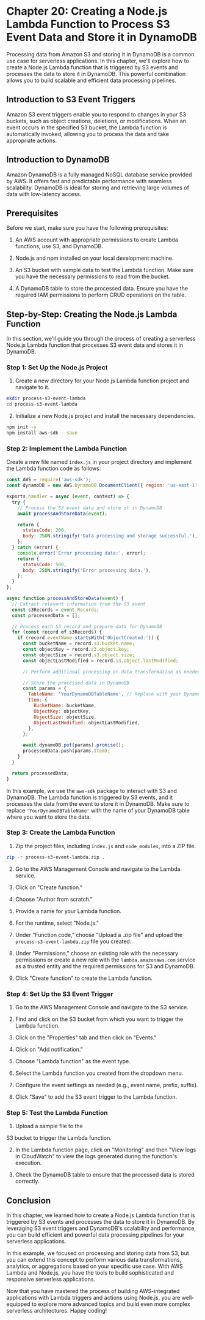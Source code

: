 # Chapter 20: Creating a Node.js Lambda Function to Process S3 Event Data and Store it in DynamoDB

Processing data from Amazon S3 and storing it in DynamoDB is a common use case for serverless applications. In this chapter, we'll explore how to create a Node.js Lambda function that is triggered by S3 events and processes the data to store it in DynamoDB. This powerful combination allows you to build scalable and efficient data processing pipelines.

## Introduction to S3 Event Triggers

Amazon S3 event triggers enable you to respond to changes in your S3 buckets, such as object creations, deletions, or modifications. When an event occurs in the specified S3 bucket, the Lambda function is automatically invoked, allowing you to process the data and take appropriate actions.

## Introduction to DynamoDB

Amazon DynamoDB is a fully managed NoSQL database service provided by AWS. It offers fast and predictable performance with seamless scalability. DynamoDB is ideal for storing and retrieving large volumes of data with low-latency access.

## Prerequisites

Before we start, make sure you have the following prerequisites:

1. An AWS account with appropriate permissions to create Lambda functions, use S3, and DynamoDB.

2. Node.js and npm installed on your local development machine.

3. An S3 bucket with sample data to test the Lambda function. Make sure you have the necessary permissions to read from the bucket.

4. A DynamoDB table to store the processed data. Ensure you have the required IAM permissions to perform CRUD operations on the table.

## Step-by-Step: Creating the Node.js Lambda Function

In this section, we'll guide you through the process of creating a serverless Node.js Lambda function that processes S3 event data and stores it in DynamoDB.

### Step 1: Set Up the Node.js Project

1. Create a new directory for your Node.js Lambda function project and navigate to it.

```bash
mkdir process-s3-event-lambda
cd process-s3-event-lambda
```

2. Initialize a new Node.js project and install the necessary dependencies.

```bash
npm init -y
npm install aws-sdk --save
```

### Step 2: Implement the Lambda Function

Create a new file named `index.js` in your project directory and implement the Lambda function code as follows:

```javascript
const AWS = require('aws-sdk');
const dynamoDB = new AWS.DynamoDB.DocumentClient({ region: 'us-east-1' });

exports.handler = async (event, context) => {
  try {
    // Process the S3 event data and store it in DynamoDB
    await processAndStoreData(event);

    return {
      statusCode: 200,
      body: JSON.stringify('Data processing and storage successful.'),
    };
  } catch (error) {
    console.error('Error processing data:', error);
    return {
      statusCode: 500,
      body: JSON.stringify('Error processing data.'),
    };
  }
};

async function processAndStoreData(event) {
  // Extract relevant information from the S3 event
  const s3Records = event.Records;
  const processedData = [];

  // Process each S3 record and prepare data for DynamoDB
  for (const record of s3Records) {
    if (record.eventName.startsWith('ObjectCreated:')) {
      const bucketName = record.s3.bucket.name;
      const objectKey = record.s3.object.key;
      const objectSize = record.s3.object.size;
      const objectLastModified = record.s3.object.lastModified;

      // Perform additional processing or data transformation as needed

      // Store the processed data in DynamoDB
      const params = {
        TableName: 'YourDynamoDBTableName', // Replace with your DynamoDB table name
        Item: {
          BucketName: bucketName,
          ObjectKey: objectKey,
          ObjectSize: objectSize,
          ObjectLastModified: objectLastModified,
        },
      };

      await dynamoDB.put(params).promise();
      processedData.push(params.Item);
    }
  }

  return processedData;
}
```

In this example, we use the `aws-sdk` package to interact with S3 and DynamoDB. The Lambda function is triggered by S3 events, and it processes the data from the event to store it in DynamoDB. Make sure to replace `'YourDynamoDBTableName'` with the name of your DynamoDB table where you want to store the data.

### Step 3: Create the Lambda Function

1. Zip the project files, including `index.js` and `node_modules`, into a ZIP file.

```bash
zip -r process-s3-event-lambda.zip .
```

2. Go to the AWS Management Console and navigate to the Lambda service.

3. Click on "Create function."

4. Choose "Author from scratch."

5. Provide a name for your Lambda function.

6. For the runtime, select "Node.js."

7. Under "Function code," choose "Upload a .zip file" and upload the `process-s3-event-lambda.zip` file you created.

8. Under "Permissions," choose an existing role with the necessary permissions or create a new role with the `lambda.amazonaws.com` service as a trusted entity and the required permissions for S3 and DynamoDB.

9. Click "Create function" to create the Lambda function.

### Step 4: Set Up the S3 Event Trigger

1. Go to the AWS Management Console and navigate to the S3 service.

2. Find and click on the S3 bucket from which you want to trigger the Lambda function.

3. Click on the "Properties" tab and then click on "Events."

4. Click on "Add notification."

5. Choose "Lambda function" as the event type.

6. Select the Lambda function you created from the dropdown menu.

7. Configure the event settings as needed (e.g., event name, prefix, suffix).

8. Click "Save" to add the S3 event trigger to the Lambda function.

### Step 5: Test the Lambda Function

1. Upload a sample file to the

 S3 bucket to trigger the Lambda function.

2. In the Lambda function page, click on "Monitoring" and then "View logs in CloudWatch" to view the logs generated during the function's execution.

3. Check the DynamoDB table to ensure that the processed data is stored correctly.

## Conclusion

In this chapter, we learned how to create a Node.js Lambda function that is triggered by S3 events and processes the data to store it in DynamoDB. By leveraging S3 event triggers and DynamoDB's scalability and performance, you can build efficient and powerful data processing pipelines for your serverless applications.

In this example, we focused on processing and storing data from S3, but you can extend this concept to perform various data transformations, analytics, or aggregations based on your specific use case. With AWS Lambda and Node.js, you have the tools to build sophisticated and responsive serverless applications.

Now that you have mastered the process of building AWS-integrated applications with Lambda triggers and actions using Node.js, you are well-equipped to explore more advanced topics and build even more complex serverless architectures. Happy coding!